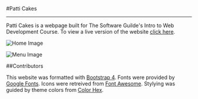 #Patti Cakes

---

Patti Cakes is a webpage built for The Software Guilde's Intro to Web Development Course. To view a live version of the website [click here](https://chase-owens.github.io/Restaurant-Site-SG/).

![Home Image](https://farm2.staticflickr.com/1841/29830639007_7271586128_h.jpg)

![Menu Image](https://farm2.staticflickr.com/1857/43858402175_722cbfe3b7_h.jpg)

##Contributors

This website was formatted with [Bootstrap 4](https://getbootstrap.com).
Fonts were provided by [Google Fonts](https://fonts.google.com/?selection.family=Indie+Flower).
Icons were retreived from [Font Awesome](https://fontawesome.com/icons?d=gallery).
Stylying was guided by theme colors from [Color Hex](https://www.color-hex.com/color-palette/65486).
